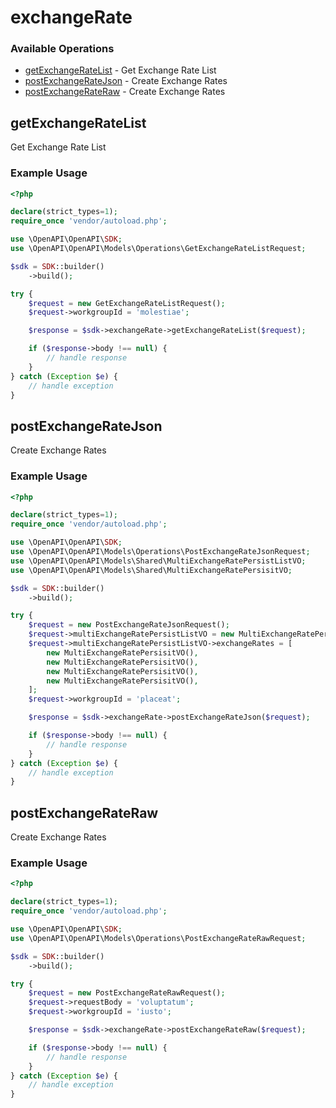 # exchangeRate

### Available Operations

* [getExchangeRateList](#getexchangeratelist) - Get Exchange Rate List
* [postExchangeRateJson](#postexchangeratejson) - Create Exchange Rates
* [postExchangeRateRaw](#postexchangerateraw) - Create Exchange Rates

## getExchangeRateList

Get Exchange Rate List

### Example Usage

```php
<?php

declare(strict_types=1);
require_once 'vendor/autoload.php';

use \OpenAPI\OpenAPI\SDK;
use \OpenAPI\OpenAPI\Models\Operations\GetExchangeRateListRequest;

$sdk = SDK::builder()
    ->build();

try {
    $request = new GetExchangeRateListRequest();
    $request->workgroupId = 'molestiae';

    $response = $sdk->exchangeRate->getExchangeRateList($request);

    if ($response->body !== null) {
        // handle response
    }
} catch (Exception $e) {
    // handle exception
}
```

## postExchangeRateJson

Create Exchange Rates

### Example Usage

```php
<?php

declare(strict_types=1);
require_once 'vendor/autoload.php';

use \OpenAPI\OpenAPI\SDK;
use \OpenAPI\OpenAPI\Models\Operations\PostExchangeRateJsonRequest;
use \OpenAPI\OpenAPI\Models\Shared\MultiExchangeRatePersistListVO;
use \OpenAPI\OpenAPI\Models\Shared\MultiExchangeRatePersisitVO;

$sdk = SDK::builder()
    ->build();

try {
    $request = new PostExchangeRateJsonRequest();
    $request->multiExchangeRatePersistListVO = new MultiExchangeRatePersistListVO();
    $request->multiExchangeRatePersistListVO->exchangeRates = [
        new MultiExchangeRatePersisitVO(),
        new MultiExchangeRatePersisitVO(),
        new MultiExchangeRatePersisitVO(),
        new MultiExchangeRatePersisitVO(),
    ];
    $request->workgroupId = 'placeat';

    $response = $sdk->exchangeRate->postExchangeRateJson($request);

    if ($response->body !== null) {
        // handle response
    }
} catch (Exception $e) {
    // handle exception
}
```

## postExchangeRateRaw

Create Exchange Rates

### Example Usage

```php
<?php

declare(strict_types=1);
require_once 'vendor/autoload.php';

use \OpenAPI\OpenAPI\SDK;
use \OpenAPI\OpenAPI\Models\Operations\PostExchangeRateRawRequest;

$sdk = SDK::builder()
    ->build();

try {
    $request = new PostExchangeRateRawRequest();
    $request->requestBody = 'voluptatum';
    $request->workgroupId = 'iusto';

    $response = $sdk->exchangeRate->postExchangeRateRaw($request);

    if ($response->body !== null) {
        // handle response
    }
} catch (Exception $e) {
    // handle exception
}
```
